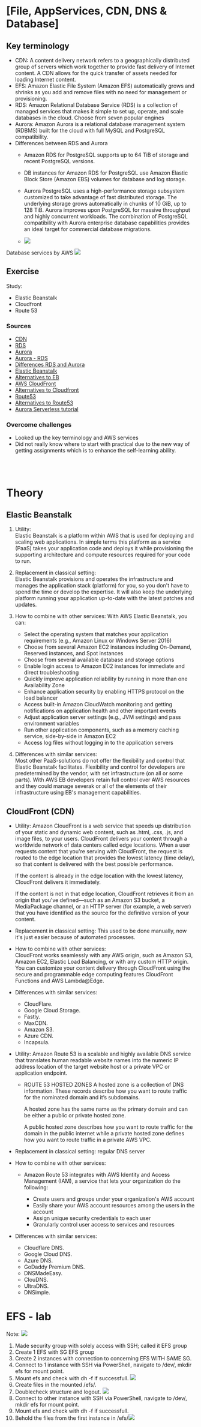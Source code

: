 # [File, AppServices, CDN, DNS & Database]


## Key terminology
- CDN: A content delivery network refers to a geographically distributed group of servers which work together to provide fast delivery of Internet content. A CDN allows for the quick transfer of assets needed for loading Internet content.
-  EFS: Amazon Elastic File System (Amazon EFS) automatically grows and shrinks as you add and remove files with no need for management or provisioning.
- RDS: Amazon Relational Database Service (RDS) is a collection of managed services that makes it simple to set up, operate, and scale databases in the cloud. Choose from seven popular engines
- Aurora: Amazon Aurora is a relational database management system (RDBMS) built for the cloud with full MySQL and PostgreSQL compatibility. 
- Differences between RDS and Aurora
  - Amazon RDS for PostgreSQL supports up to 64 TiB of storage and recent PostgreSQL versions.

  - DB instances for Amazon RDS for PostgreSQL use Amazon Elastic Block Store (Amazon EBS) volumes for database and log storage.

  - Aurora PostgreSQL uses a high-performance storage subsystem customized to take advantage of fast distributed storage. The underlying storage grows automatically in chunks of 10 GiB, up to 128 TiB. Aurora improves upon PostgreSQL for massive throughput and highly concurrent workloads. The combination of PostgreSQL compatibility with Aurora enterprise database capabilities provides an ideal target for commercial database migrations.
  - ![](../../00_includes/AWS/AWS-13/RDSandAurora.png)

Database services by AWS
![](../../00_includes/AWS/AWS-13/DBservices.png)

## Exercise
Study:
- Elastic Beanstalk
- Cloudfront 
- Route 53

### Sources
- [CDN](https://www.cloudflare.com/learning/cdn/what-is-a-cdn/)
- [RDS](https://aws.amazon.com/rds/)
- [Aurora](https://aws.amazon.com/rds/aurora/)
- [Aurora - RDS](https://www.youtube.com/watch?v=yHCwjAbwS6M)
- [Differences RDS and Aurora](https://aws.amazon.com/blogs/database/is-amazon-rds-for-postgresql-or-amazon-aurora-postgresql-a-better-choice-for-me/)
- [Elastic Beanstalk](https://docs.aws.amazon.com/elasticbeanstalk/latest/dg/Welcome.html)
- [Alternatives to EB](https://www.g2.com/products/aws-elastic-beanstalk/competitors/alternatives)
- [AWS CloudFront](https://docs.aws.amazon.com/AmazonCloudFront/latest/DeveloperGuide/Introduction.html)
- [Alternatives to Cloudfront](https://stackshare.io/amazon-cloudfront/alternatives)
- [Route53](https://aws.amazon.com/route53/)
- [Alternatives to Route53](https://www.g2.com/products/amazon-route-53/competitors/alternatives)
- [Aurora Serverless tutorial](https://www.youtube.com/watch?v=ciRbXZqBl7M)

### Overcome challenges
- Looked up the key terminology and AWS services
- Did not really know where to start with practical due to the new way of getting assignments which is to enhance the self-learning ability. 
<br>
<br> 

# Theory
## Elastic Beanstalk
1. Utility: <br>
   Elastic Beanstalk is a platform within AWS that is used for deploying and scaling web applications. In simple terms this platform as a service (PaaS) takes your application code and deploys it while provisioning the supporting architecture and compute resources required for your code to run.


2. Replacement in classical setting:<br> 
   Elastic Beanstalk provisions and operates the infrastructure and manages the application stack (platform) for you, so you don't have to spend the time or develop the expertise. It will also keep the underlying platform running your application up-to-date with the latest patches and updates.


3. How to combine with other services:
  With AWS Elastic Beanstalk, you can:  
    -  Select the operating system that matches your application requirements (e.g., Amazon Linux or Windows Server 2016)
    -  Choose from several Amazon EC2 instances including On-Demand, Reserved instances, and Spot instances 
    -  Choose from several available database and storage options
    -  Enable login access to Amazon EC2 instances for immediate and direct troubleshooting
    -  Quickly improve application reliability by running in more than one Availability Zone
    -  Enhance application security by enabling HTTPS protocol on the load balancer
    -  Access built-in Amazon CloudWatch monitoring and getting notifications on application health and other important events
    -  Adjust application server settings (e.g., JVM settings) and pass environment variables
    -  Run other application components, such as a memory caching service, side-by-side in Amazon EC2
    -  Access log files without logging in to the application servers

4. Differences with similar services: <br>
   Most other PaaS-solutions do not offer the flexibility and control that Elastic Beanstalk facilitates. Flexibility and control for developers are predetermined by the vendor, with set infrastructure (on all or some parts). With AWS EB developers retain full control over AWS resources and they could manage severak or all of the elements of their infrastructure using EB's management capabilities.  

## CloudFront (CDN)
- Utility: Amazon CloudFront is a web service that speeds up distribution of your static and    dynamic web content, such as .html, .css, .js, and image files, to your users. CloudFront delivers your content through a worldwide network of data centers called edge locations. When a user requests content that you're serving with CloudFront, the request is routed to the edge location that provides the lowest latency (time delay), so that content is delivered with the best possible performance.

    If the content is already in the edge location with the lowest latency, CloudFront delivers it immediately.

    If the content is not in that edge location, CloudFront retrieves it from an origin that you've defined—such as an Amazon S3 bucket, a MediaPackage channel, or an HTTP server (for example, a web server) that you have identified as the source for the definitive version of your content.
- Replacement in classical setting: This used to be done manually, now it's just easier because of automated processes. 
- How to combine with other services:
  <br>CloudFront works seamlessly with any AWS origin, such as Amazon S3, Amazon EC2, Elastic Load Balancing, or with any custom HTTP origin. You can customize your content delivery through CloudFront using the secure and programmable edge computing features CloudFront Functions and AWS Lambda@Edge.
- Differences with similar services:
    -   CloudFlare. 
    -   Google Cloud Storage.
    -   Fastly. 
    -   MaxCDN. 
    -   Amazon S3. 
    -   Azure CDN. 
    -   Incapsula.


- Utility: Amazon Route 53 is a scalable and highly available DNS service that translates human readable website names into the numeric IP address location of the target website host or a private VPC or application endpoint.
  
  - ROUTE 53 HOSTED ZONES
    A hosted zone is a collection of DNS information. These records describe how you want to route traffic for the nominated domain and it’s subdomains.

    A hosted zone has the same name as the primary domain and can be either a public or private hosted zone.

    A public hosted zone describes how you want to route traffic for the domain in the public internet while a private hosted zone defines how you want to route traffic in a private AWS VPC.
- Replacement in classical setting: regular DNS server
- How to combine with other services:
  - Amazon Route 53 integrates with AWS Identity and Access Management (IAM), a service that lets your organization do the following:

    -  Create users and groups under your organization's AWS account
    -  Easily share your AWS account resources among the users in the account
    -  Assign unique security credentials to each user
    -  Granularly control user access to services and resources
- Differences with similar services:
    -   Cloudflare DNS.
    -   Google Cloud DNS.
    -   Azure DNS.
    -   GoDaddy Premium DNS.
    -   DNSMadeEasy.
    -   ClouDNS.
    -   UltraDNS.
    -   DNSimple.
  
# EFS - lab
Note: ![](../../00_includes/AWS/AWS-13/s3_ebs_efs.png)
1. Made security group with solely access with SSH; called it EFS group
2. Create 1 EFS with SG EFS group 
3. Create 2 instances with connection to concerning EFS WITH SAME SG.
4. Connect to 1 instance with SSH via PowerShell, navigate to /dev/, mkdir efs for mount point.
5. Mount efs and check with dh -f if successfull.
   ![](../../00_includes/AWS/AWS-13/mountline.png)
6. Create files in the mounted /efs/.
7. Doublecheck structure and logout. ![](/00_includes/AWS/AWS-13/EFS1.png)
8. Connect to other instance with SSH via PowerShell, navigate to /dev/, mkdir efs for mount point.
9.  Mount efs and check with dh -f if successfull.
10. Behold the files from the first instance in /efs/![](../../00_includes/AWS/AWS-13/EFS2.png)